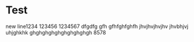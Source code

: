 # Test
new line1234
123456
1234567
dfgdfg
gfh
gfhfghfghfh
jhvjhvjhvjhv
jhvbhjvj
uhjghkhk
ghghghghghghghghghgh
8578
